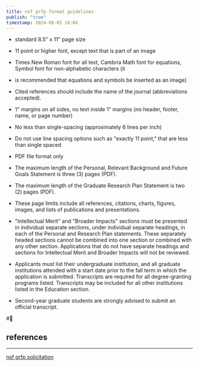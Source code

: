 ```yaml
---
title: nsf grfp format guidelines
publish: "true"
timestamp: 2024-08-05 18:04
---
```

- standard 8.5" x 11" page size
- 11 point or higher font, except text that is part of an image
- Times New Roman font for all text, Cambria Math font for equations, Symbol font for non-alphabetic characters (it
- is recommended that equations and symbols be inserted as an image)
- Cited references should include the name of the journal (abbreviations accepted).
- 1" margins on all sides, no text inside 1" margins (no header, footer, name, or page number)
- No less than single-spacing (approximately 6 lines per inch)
- Do not use line spacing options such as "exactly 11 point," that are less than single spaced
- PDF file format only

- The maximum length of the Personal, Relevant Background and Future Goals Statement is three (3) pages (PDF).
- The maximum length of the Graduate Research Plan Statement is two (2) pages (PDF).
- These page limits include all references, citations, charts, figures, images, and lists of publications and presentations.

- "Intellectual Merit" and "Broader Impacts" sections must be presented in individual separate sections, under individual separate headings, in each of the Personal and Research Plan statements. These separately headed sections cannot be combined into one section or combined with any other section. Applications that do not have separate headings and sections for Intellectual Merit and Broader Impacts will not be reviewed.
- Applicants must list their undergraduate institution, and all graduate institutions attended with a start date prior to the fall term in which the application is submitted. Transcripts are required for all degree-granting programs listed. Transcripts may be included for all other institutions listed in the Education section.
- Second-year graduate students are strongly advised to submit an official transcript.

#🥚 
## references
---
[nsf grfp solicitation](https://nsf-gov-resources.nsf.gov/files/nsf24591.pdf?VersionId=3oQvwY9PSdG74l5145Xzh5eKzKdeOUrr)
